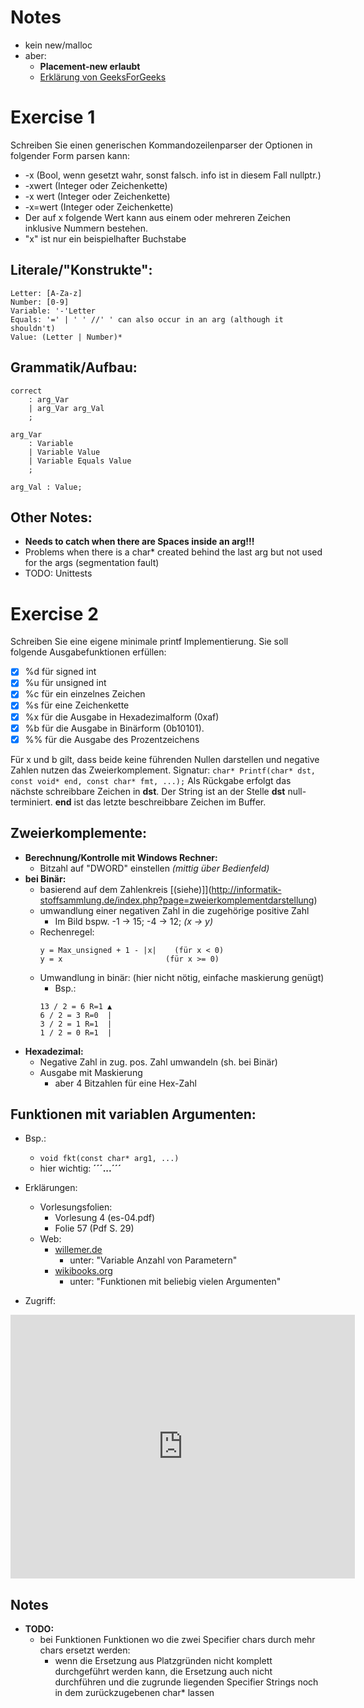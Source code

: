 # Notes
* kein new/malloc
* aber: 
    * **Placement-new erlaubt**
    * [Erklärung von GeeksForGeeks](https://www.geeksforgeeks.org/placement-new-operator-cpp/#:~:text=Placement%20new%20is%20a%20variation%20new%20operator%20in,and%20construct%20an%20object%20in%20the%20passed%20memory.)
    

# Exercise 1
Schreiben Sie einen generischen Kommandozeilenparser der Optionen in folgender Form parsen
kann:
* -x (Bool, wenn gesetzt wahr, sonst falsch. info ist in diesem Fall nullptr.)
* -xwert (Integer oder Zeichenkette)
* -x wert (Integer oder Zeichenkette)
* -x=wert (Integer oder Zeichenkette)
* Der auf x folgende Wert kann aus einem oder mehreren Zeichen inklusive Nummern bestehen.
* "x" ist nur ein beispielhafter Buchstabe

## Literale/"Konstrukte":
```
Letter: [A-Za-z]
Number: [0-9]
Variable: '-'Letter
Equals: '=' | ' ' //' ' can also occur in an arg (although it shouldn't)
Value: (Letter | Number)*
```

## Grammatik/Aufbau:
```
correct 
    : arg_Var
    | arg_Var arg_Val
    ;

arg_Var
    : Variable
    | Variable Value
    | Variable Equals Value
    ;

arg_Val : Value;
```

## Other Notes:
* **Needs to catch when there are Spaces inside an arg!!!** 
* Problems when there is a char* created behind the last arg but not used for the args (segmentation fault)
* TODO: Unittests


# Exercise 2
Schreiben Sie eine eigene minimale printf Implementierung. Sie soll folgende Ausgabefunktionen erfüllen:
- [x] %d für signed int
- [x] %u für unsigned int
- [x] %c für ein einzelnes Zeichen
- [x] %s für eine Zeichenkette
- [x] %x für die Ausgabe in Hexadezimalform (0xaf)
- [x] %b für die Ausgabe in Binärform (0b10101).
- [x] %% für die Ausgabe des Prozentzeichens

Für x und b gilt, dass beide keine führenden Nullen darstellen und negative Zahlen nutzen das Zweierkomplement.
Signatur:
```char* Printf(char* dst, const void* end, const char* fmt, ...);```
Als Rückgabe erfolgt das nächste schreibbare Zeichen in **dst**. Der String ist an der Stelle **dst** null-terminiert. **end** ist das letzte beschreibbare Zeichen im Buffer.

## Zweierkomplemente:
* **Berechnung/Kontrolle mit Windows Rechner:**
    * Bitzahl auf "DWORD" einstellen *(mittig über Bedienfeld)*
* **bei Binär:**
    * basierend auf dem Zahlenkreis [(siehe)]](http://informatik-stoffsammlung.de/index.php?page=zweierkomplementdarstellung)
    * umwandlung einer negativen Zahl in die zugehörige positive Zahl
        * Im Bild bspw. -1 -> 15; -4 -> 12; *(x -> y)*
    * Rechenregel: 
        ```
        y = Max_unsigned + 1 - |x|    (für x < 0)
        y = x                       (für x >= 0)
        ```
    * Umwandlung in binär: (hier nicht nötig, einfache maskierung genügt)
        * Bsp.:
        ```
        13 / 2 = 6 R=1 ▲
        6 / 2 = 3 R=0  |
        3 / 2 = 1 R=1  |
        1 / 2 = 0 R=1  |
        ```
* **Hexadezimal:**
    * Negative Zahl in zug. pos. Zahl umwandeln (sh. bei Binär)
    * Ausgabe mit Maskierung
        * aber 4 Bitzahlen für eine Hex-Zahl

## Funktionen mit variablen Argumenten:
* Bsp.:
    * ```void fkt(const char* arg1, ...)```
    * hier wichtig: **´´´...´´´**
* Erklärungen:
    * Vorlesungsfolien:
        * Vorlesung 4 (es-04.pdf)
        * Folie 57 (Pdf S. 29)
    * Web:
        * [willemer.de](http://www.willemer.de/informatik/cpp/parameter.htm)
            * unter: "Variable Anzahl von Parametern"
        * [wikibooks.org](https://de.wikibooks.org/wiki/C%2B%2B-Programmierung/_Weitere_Grundelemente/_Prozeduren_und_Funktionen)
            * unter: "Funktionen mit beliebig vielen Argumenten"

* Zugriff:
<iframe
src="https://carbon.now.sh/embed?bg=rgba%28171%2C+184%2C+195%2C+1%29&t=vscode&wt=none&l=text%2Fx-c%2B%2Bsrc&ds=true&dsyoff=20px&dsblur=68px&wc=true&wa=true&pv=25px&ph=29px&ln=false&fl=1&fm=Hack&fs=14px&lh=133%25&si=false&es=1x&wm=false&code=void%2520fkt%28char*%2520arg1%252C%2520int%2520argc%252C%2520...%2520%29%2520%257B%250A%2520%2520%2520%2520va_list%2520params%253B%2520%252F%252FZugriffshandle%2520f%25C3%25BCr%2520die%2520Parameter%250A%2520%2520%2520%2520va_start%28params%252C%2520argc%29%253B%2520%252F%252FZugriff%2520vorbereiten%250A%2520%2520%2509%2509%2509%2509%2509%252F%252F%255E%2520letzter%2520benannter%2520parameter%250A%250A%2520%2520%2520%2520%252F%252FAlle%2520Parameter%2520durchlaufen%250A%2520%2520%2520%2520for%28int%2520i%2520%253D%25200%253B%2520i%2520%253C%2520argc%253B%2520i%252B%252B%29%2520%257B%250A%2520%2520%2520%2520%2520%2520%2520%2520%252F%252FParameter%2520holen%2520%28hier%2520f%25C3%25BCr%2520int%29%250A%2520%2520%2520%2520%2520%2520%2520%2520%252F%252F%2520params%2520wird%2520automatisch%2520eins%2520weiterbewegt%250A%2520%2520%2520%2520%2520%2520%2520%2520int%2520arg%2520%253D%2520va_arg%28params%252C%2520int%29%250A%250A%2520%2520%2520%2520%2520%2520%2520%2520...%2520%252F%252Fverwerten%250A%2520%2520%2520%2520%257D%250A%250A%2520%2520%2520%2520va_end%28params%29%253B%2520%252F%252FZugriff%2520abschlie%25C3%259Fen%250A%257D"
style="width: 551px; height: 422px; border:0; transform: scale(1); overflow:hidden;"
sandbox="allow-scripts allow-same-origin">
</iframe>

## Notes
* **TODO:**
    * bei Funktionen Funktionen wo die zwei Specifier chars durch mehr chars ersetzt werden:
        * wenn die Ersetzung aus Platzgründen nicht komplett durchgeführt werden kann, die Ersetzung auch nicht durchführen und die zugrunde liegenden Specifier Strings noch in dem zurückzugebenen char* lassen

